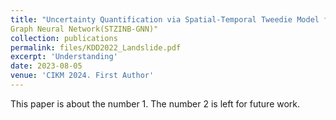 ```yaml
---
title: "Uncertainty Quantification via Spatial-Temporal Tweedie Model for  Zero-inflated and Long-tail Travel Demand Prediction"
Graph Neural Network(STZINB-GNN)"
collection: publications
permalink: files/KDD2022_Landslide.pdf
excerpt: 'Understanding'
date: 2023-08-05
venue: 'CIKM 2024. First Author'
---
```

This paper is about the number 1. The number 2 is left for future work.




